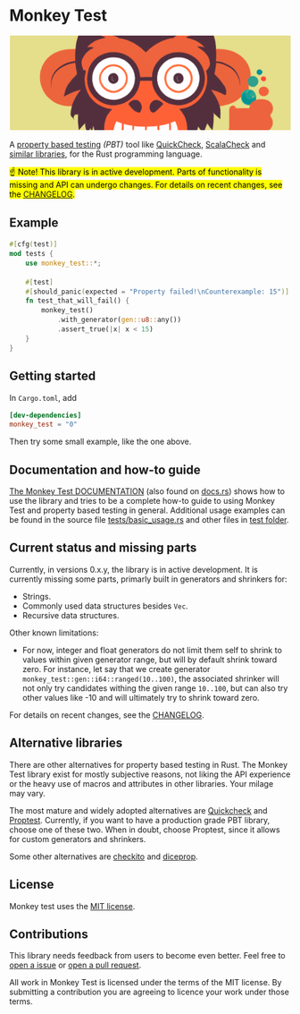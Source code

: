 
# Monkey Test

![monkey test logo](assets/monkeytest-banner.png)

A [property based testing](https://en.wikipedia.org/wiki/Software_testing#Property_testing)
*(PBT)* tool like
[QuickCheck](https://github.com/nick8325/quickcheck),
[ScalaCheck](https://scalacheck.org/) and
[similar libraries](https://en.wikipedia.org/wiki/QuickCheck), for
the Rust programming language.

<mark>☝️ Note! This library is in active development.
Parts of functionality is missing and API can undergo changes.
For details on recent changes, see the [CHANGELOG](CHANGELOG.md).</mark>

## Example

```rust
#[cfg(test)]
mod tests {
    use monkey_test::*;

    #[test]
    #[should_panic(expected = "Property failed!\nCounterexample: 15")]
    fn test_that_will_fail() {
        monkey_test()
            .with_generator(gen::u8::any())
            .assert_true(|x| x < 15)
    }
}
```

## Getting started

In `Cargo.toml`, add

```toml
[dev-dependencies]
monkey_test = "0"
```

Then try some small example, like the one above.

## Documentation and how-to guide

[The Monkey Test DOCUMENTATION](./DOCUMENTATION.md)
(also found on [docs.rs](https://docs.rs/monkey_test/))
shows how to use the library and tries to be a complete how-to guide to using
Monkey Test and property based testing in general.
Additional usage examples can be found in the source file
[tests/basic_usage.rs](tests/basic_usage.rs) and other files in
[test folder](tests).

## Current status and missing parts

Currently, in versions 0.x.y, the library is in active development.
It is currently missing some parts, primarly built in generators
and shrinkers for:

* Strings.
* Commonly used data structures besides `Vec`.
* Recursive data structures.

Other known limitations:

* For now, integer and float generators do not limit them self to shrink to
  values within given generator range, but will by default shrink toward zero.
  For instance, let say that we create generator
  `monkey_test::gen::i64::ranged(10..100)`, the associated shrinker will not
  only try candidates withing the given range `10..100`, but can also try other
  values like -10 and will ultimately try to shrink toward zero.

For details on recent changes, see the [CHANGELOG](CHANGELOG.md).

## Alternative libraries

There are other alternatives for property based testing in Rust.
The Monkey Test library exist for mostly subjective reasons, not liking the
API experience or the heavy use of macros and attributes in other libraries.
Your milage may vary.

The most mature and widely adopted alternatives are
[Quickcheck](https://crates.io/crates/quickcheck) and
[Proptest](https://crates.io/crates/proptest). Currently, if you want to have a
production grade PBT library, choose one of these two. When in doubt, choose
Proptest, since it allows for custom generators and shrinkers.

Some other alternatives are [checkito](https://crates.io/crates/checkito) and
[diceprop](<https://crates.io/crates/diceprop>).

## License

Monkey test uses the [MIT license](LICENSE.txt).

## Contributions

This library needs feedback from users to become even better. Feel free to
[open a issue](https://github.com/jockbert/monkey_test/issues/new) or
[open a pull request](https://github.com/jockbert/monkey_test/compare).

All work in Monkey Test is licensed under the terms of the MIT license.
By submitting a contribution you are agreeing to licence your work under those
terms.
